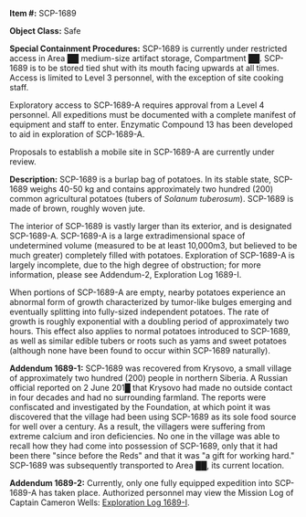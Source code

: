 **Item #:** SCP-1689

**Object Class:** Safe

**Special Containment Procedures:** SCP-1689 is currently under restricted access in Area ██ medium-size artifact storage, Compartment ██. SCP-1689 is to be stored tied shut with its mouth facing upwards at all times. Access is limited to Level 3 personnel, with the exception of site cooking staff.

Exploratory access to SCP-1689-A requires approval from a Level 4 personnel. All expeditions must be documented with a complete manifest of equipment and staff to enter. Enzymatic Compound 13 has been developed to aid in exploration of SCP-1689-A.

Proposals to establish a mobile site in SCP-1689-A are currently under review.

**Description:** SCP-1689 is a burlap bag of potatoes. In its stable state, SCP-1689 weighs 40-50 kg and contains approximately two hundred (200) common agricultural potatoes (tubers of _Solanum tuberosum_). SCP-1689 is made of brown, roughly woven jute.

The interior of SCP-1689 is vastly larger than its exterior, and is designated SCP-1689-A. SCP-1689-A is a large extradimensional space of undetermined volume (measured to be at least 10,000m3, but believed to be much greater) completely filled with potatoes. Exploration of SCP-1689-A is largely incomplete, due to the high degree of obstruction; for more information, please see Addendum-2, Exploration Log 1689-I.

When portions of SCP-1689-A are empty, nearby potatoes experience an abnormal form of growth characterized by tumor-like bulges emerging and eventually splitting into fully-sized independent potatoes. The rate of growth is roughly exponential with a doubling period of approximately two hours. This effect also applies to normal potatoes introduced to SCP-1689, as well as similar edible tubers or roots such as yams and sweet potatoes (although none have been found to occur within SCP-1689 naturally).

**Addendum 1689-1:** SCP-1689 was recovered from Krysovo, a small village of approximately two hundred (200) people in northern Siberia. A Russian official reported on 2 June 201█ that Krysovo had made no outside contact in four decades and had no surrounding farmland. The reports were confiscated and investigated by the Foundation, at which point it was discovered that the village had been using SCP-1689 as its sole food source for well over a century. As a result, the villagers were suffering from extreme calcium and iron deficiencies. No one in the village was able to recall how they had come into possession of SCP-1689, only that it had been there "since before the Reds" and that it was "a gift for working hard." SCP-1689 was subsequently transported to Area ██, its current location.

**Addendum 1689-2:** Currently, only one fully equipped expedition into SCP-1689-A has taken place. Authorized personnel may view the Mission Log of Captain Cameron Wells: [Exploration Log 1689-I](/exploration-log-1689-i).